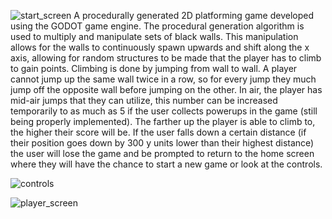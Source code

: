![start_screen](https://i.gyazo.com/b88def354fa7a42e9abe50df2ff8dad0.jpg)
A procedurally generated 2D platforming game developed using the GODOT game engine. The procedural generation algorithm is used to multiply and manipulate sets of black walls. This manipulation allows for the walls to continuously spawn upwards and shift along the x axis, allowing for random structures to be made that the player has to climb to gain points. Climbing is done by jumping from wall to wall. A player cannot jump up the same wall twice in a row, so for every jump they much jump off the opposite wall before jumping on the other. In air, the player has mid-air jumps that they can utilize, this number can be increased temporarily to as much as 5 if the user collects powerups in the game (still being properly implemented). The farther up the player is able to climb to, the higher their score will be. If the user falls down a certain distance (if their position goes down by 300 y units lower than their highest distance) the user will lose the game and be prompted to return to the home screen where they will have the chance to start a new game or look at the controls. 



![controls](https://i.gyazo.com/2b1b6e4ac132d542c2d3b7bb21dc48b3.png)


![player_screen](https://i.gyazo.com/ef2bb60993390d44521b6ed0890f4787.png)
